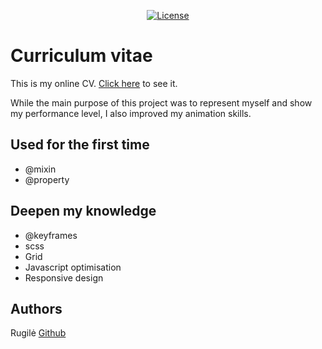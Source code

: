 <p align="center">
<a href="https://packagist.org/packages/laravel/framework"><img src="https://img.shields.io/packagist/l/laravel/framework" alt="License"></a>
</p>

# Curriculum vitae

This is my online CV. [Click here](https://www.rugile.website) to see it.

While the main purpose of this project was to represent myself and show my performance level, I also improved my animation skills.

## Used for the first time

- @mixin
- @property

## Deepen my knowledge

- @keyframes
- scss
- Grid
- Javascript optimisation
- Responsive design

## Authors

Rugilė [Github](https://github.com/kauste)